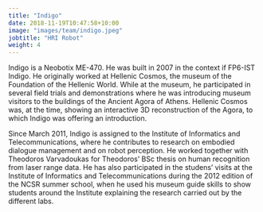 ```yaml
---
title: "Indigo"
date: 2018-11-19T10:47:58+10:00
image: "images/team/indigo.jpeg"
jobtitle: "HRI Robot"
weight: 4
---
```


Indigo is a Neobotix ME-470. He was built in 2007 in the context if FP6-IST Indigo. He originally worked at Hellenic Cosmos, the museum of the Foundation of the Hellenic World. While at the museum, he participated in several field trials and demonstrations where he was introducing museum visitors to the buildings of the Ancient Agora of Athens. Hellenic Cosmos was, at the time, showing an interactive 3D reconstruction of the Agora, to which Indigo was offering an introduction.

Since March 2011, Indigo is assigned to the Institute of Informatics and Telecommunications, where he contributes to research on embodied dialogue management and on robot perception. He worked together with Theodoros Varvadoukas for Theodoros’ BSc thesis on human recognition from laser range data. He has also participated in the studens’ visits at the Institute of Informatics and Telecommunications during the 2012 edition of the NCSR summer school, when he used his museum guide skills to show students around the Institute explaining the research carried out by the different labs.
